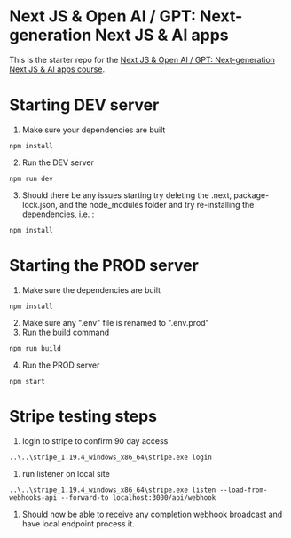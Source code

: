 # Next JS & Open AI / GPT: Next-generation Next JS & AI apps
This is the starter repo for the [Next JS & Open AI / GPT: Next-generation Next JS & AI apps course](https://www.udemy.com/course/next-js-ai/?referralCode=CF9492ACD4991930F84E).

# Starting DEV server
1. Make sure your dependencies are built
```
npm install
```
2. Run the DEV server
```
npm run dev
```
3. Should there be any issues starting try deleting the .next, package-lock.json, and the node_modules folder and try re-installing the dependencies, i.e. :
```
npm install
```
# Starting the PROD server
1. Make sure the dependencies are built
```
npm install
```
2. Make sure any ".env" file is renamed to ".env.prod"
3. Run the build command
```
npm run build
```
4. Run the PROD server
```
npm start
```
# Stripe testing steps
1. login to stripe to confirm 90 day access
```
..\..\stripe_1.19.4_windows_x86_64\stripe.exe login
```
1. run listener on local site
```
..\..\stripe_1.19.4_windows_x86_64\stripe.exe listen --load-from-webhooks-api --forward-to localhost:3000/api/webhook
```
1. Should now be able to receive any completion webhook broadcast and have local endpoint process it.


